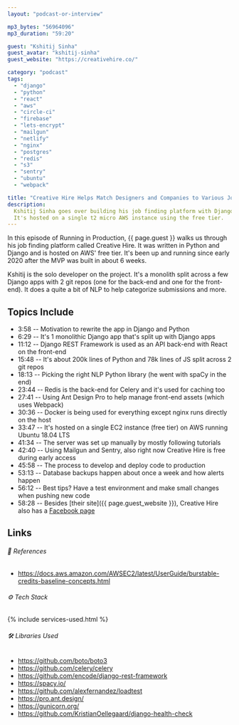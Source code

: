 ```yaml
---
layout: "podcast-or-interview"

mp3_bytes: "56964096"
mp3_duration: "59:20"

guest: "Kshitij Sinha"
guest_avatar: "kshitij-sinha"
guest_website: "https://creativehire.co/"

category: "podcast"
tags:
  - "django"
  - "python"
  - "react"
  - "aws"
  - "circle-ci"
  - "firebase"
  - "lets-encrypt"
  - "mailgun"
  - "netlify"
  - "nginx"
  - "postgres"
  - "redis"
  - "s3"
  - "sentry"
  - "ubuntu"
  - "webpack"

title: "Creative Hire Helps Match Designers and Companies to Various Jobs"
description:
  Kshitij Sinha goes over building his job finding platform with Django.
  It's hosted on a single t2 micro AWS instance using the free tier.
---
```


In this episode of Running in Production, {{ page.guest }} walks us through his
job finding platform called Creative Hire. It was written in Python and Django
and is hosted on AWS' free tier. It's been up and running since early 2020
after the MVP was built in about 6 weeks.

Kshitij is the solo developer on the project. It's a monolith split across a
few Django apps with 2 git repos (one for the back-end and one for the
front-end). It does a quite a bit of NLP to help categorize submissions and
more. 

## Topics Include

- 3:58 -- Motivation to rewrite the app in Django and Python
- 6:29 -- It's 1 monolithic Django app that's split up with Django apps
- 11:12 -- Django REST Framework is used as an API back-end with React on the front-end
- 15:48 -- It's about 200k lines of Python and 78k lines of JS split across 2 git repos
- 18:13 -- Picking the right NLP Python library (he went with spaCy in the end)
- 23:44 -- Redis is the back-end for Celery and it's used for caching too
- 27:41 -- Using Ant Design Pro to help manage front-end assets (which uses Webpack)
- 30:36 -- Docker is being used for everything except nginx runs directly on the host
- 33:47 -- It's hosted on a single EC2 instance (free tier) on AWS running Ubuntu 18.04 LTS
- 41:34 -- The server was set up manually by mostly following tutorials
- 42:40 -- Using Mailgun and Sentry, also right now Creative Hire is free during early access
- 45:58 -- The process to develop and deploy code to production
- 53:13 -- Database backups happen about once a week and how alerts happen
- 56:12 -- Best tips? Have a test environment and make small changes when pushing new code
- 58:28 -- Besides [their site]({{ page.guest_website }}), Creative Hire also has a [Facebook page](https://www.facebook.com/crreativehire)

## Links

###### 📄 References

- <https://docs.aws.amazon.com/AWSEC2/latest/UserGuide/burstable-credits-baseline-concepts.html>

###### ⚙️ Tech Stack

{% include services-used.html %}

###### 🛠 Libraries Used
- <https://github.com/boto/boto3>
- <https://github.com/celery/celery>
- <https://github.com/encode/django-rest-framework>
- <https://spacy.io/>
- <https://github.com/alexfernandez/loadtest>
- <https://pro.ant.design/>
- <https://gunicorn.org/>
- <https://github.com/KristianOellegaard/django-health-check>
